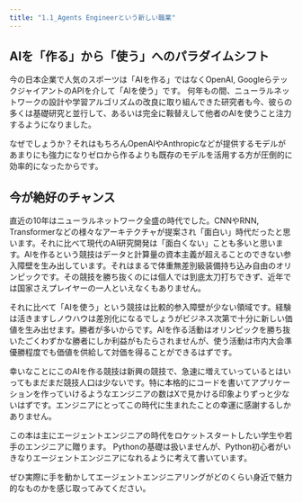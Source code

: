 ```yaml
---
title: "1.1_Agents Engineerという新しい職業"
---
```



## AIを「作る」から「使う」へのパラダイムシフト
今の日本企業で人気のスポーツは「AIを作る」ではなくOpenAI, GoogleらテックジャイアントのAPIを介して「AIを使う」です。
何年もの間、ニューラルネットワークの設計や学習アルゴリズムの改良に取り組んできた研究者も今、彼らの多くは基礎研究と並行して、あるいは完全に鞍替えして他者のAIを使うこと注力するようになりました。

なぜでしょうか？それはもちろんOpenAIやAnthropicなどが提供するモデルがあまりにも強力になりゼロから作るよりも既存のモデルを活用する方が圧倒的に効率的になったからです。

## 今が絶好のチャンス
直近の10年はニューラルネットワーク全盛の時代でした。CNNやRNN, Transformerなどの様々なアーキテクチャが提案され「面白い」時代だったと思います。それに比べて現代のAI研究開発は「面白くない」ことも多いと思います。AIを作るという競技はデータと計算量の資本主義が超えることのできない参入障壁を生み出しています。それはまるで体重無差別級装備持ち込み自由のオリンピックです。その競技を勝ち抜くのには個人では到底太刀打ちできず、近年では国家さえプレイヤーの一人といえなくもありません。

それに比べて「AIを使う」という競技は比較的参入障壁が少ない領域です。経験は活きますしノウハウは差別化になるでしょうがビジネス次第で十分に新しい価値を生み出せます。勝者が多いからです。AIを作る活動はオリンピックを勝ち抜いたごくわずかな勝者にしか利益がもたらされませんが、使う活動は市内大会準優勝程度でも価値を供給して対価を得ることができるはずです。

幸いなことにこのAIを作る競技は新興の競技で、急速に増えていっているとはいってもまだまだ競技人口は少ないです。特に本格的にコードを書いてアプリケーションを作っていけるようなエンジニアの数はXで見かける印象よりずっと少ないはずです。エンジニアにとってこの時代に生まれたことの幸運に感謝するしかありません。

この本は主にエージェントエンジニアの時代をロケットスタートしたい学生や若手のエンジニアに贈ります。
Pythonの基礎は扱いませんが、Python初心者がいきなりエージェントエンジニアになれるように考えて書いています。

ぜひ実際に手を動かしてエージェントエンジニアリングがどのくらい身近で魅力的なものかを感じ取ってみてください。
